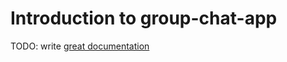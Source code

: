 # Introduction to group-chat-app

TODO: write [great documentation](http://jacobian.org/writing/what-to-write/)
